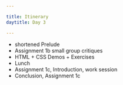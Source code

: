 ```yaml
---

title: Itinerary
daytitle: Day 3

---
```


- shortened Prelude
- Assignment 1b small group critiques
- HTML + CSS Demos + Exercises
- Lunch
- Assignment 1c, Introduction, work session
- Conclusion, Assignment 1c